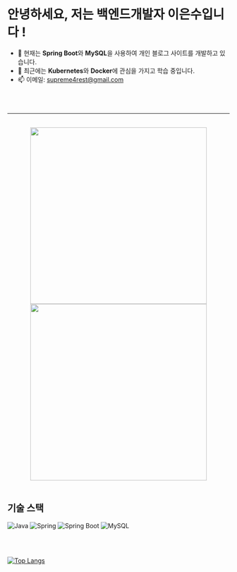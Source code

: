 # 안녕하세요, 저는 백엔드개발자 이은수입니다 !

- 🔭 현재는 **Spring Boot**와 **MySQL**을 사용하여 개인 블로그 사이트를 개발하고 있습니다.
- 🌱 최근에는 **Kubernetes**와 **Docker**에 관심을 가지고 학습 중입니다.
- 📫 이메일: supreme4rest@gmail.com

<br><br>

<hr/>

<br>
<div class="flex-container" align="center">
        <img
        src="http://mazassumnida.wtf/api/v2/generate_badge?boj=supreme4rest"
        width="400px"
        />
        <img
        src="http://mazandi.herokuapp.com/api?handle=supreme4rest&theme=dark"
        width="400px"
        />
</div>
<br>

## 기술 스택
![Java](https://img.shields.io/badge/Java-007396?style=for-the-badge&logo=java&logoColor=white)
![Spring](https://img.shields.io/badge/-Spring-6DB33F?style=for-the-badge&logo=Spring&logoColor=white)
![Spring Boot](https://img.shields.io/badge/Spring%20Boot-6DB33F?style=for-the-badge&logo=spring-boot&logoColor=white)
![MySQL](https://img.shields.io/badge/MySQL-4479A1?style=for-the-badge&logo=mysql&logoColor=white)

<br><br>

[![Top Langs](https://github-readme-stats.vercel.app/api/top-langs/?username=supreme4rest)](https://github.com/supreme4rest/github-readme-stats)



